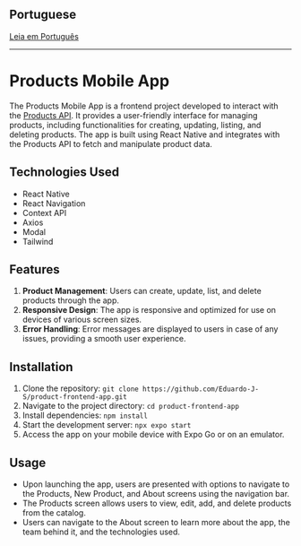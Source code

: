 
## Portuguese

[Leia em Português](README.md)

---


# Products Mobile App
The Products Mobile App is a frontend project developed to interact with the [Products API](https://github.com/Eduardo-J-S/product-management-api). It provides a user-friendly interface for managing products, including functionalities for creating, updating, listing, and deleting products. The app is built using React Native and integrates with the Products API to fetch and manipulate product data.

## Technologies Used
- React Native
- React Navigation
- Context API
- Axios
- Modal
- Tailwind

## Features
1. **Product Management**: Users can create, update, list, and delete products through the app.
2. **Responsive Design**: The app is responsive and optimized for use on devices of various screen sizes.
3. **Error Handling**: Error messages are displayed to users in case of any issues, providing a smooth user experience.

## Installation
1. Clone the repository: `git clone https://github.com/Eduardo-J-S/product-frontend-app.git`
2. Navigate to the project directory: `cd product-frontend-app`
3. Install dependencies: `npm install`
4. Start the development server: `npx expo start`
5. Access the app on your mobile device with Expo Go or on an emulator.

## Usage
- Upon launching the app, users are presented with options to navigate to the Products, New Product, and About screens using the navigation bar.
- The Products screen allows users to view, edit, add, and delete products from the catalog.
- Users can navigate to the About screen to learn more about the app, the team behind it, and the technologies used.
